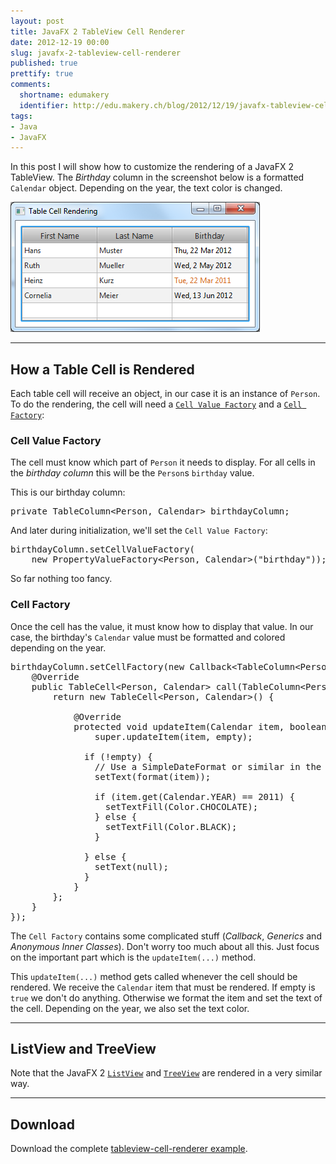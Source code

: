 ```yaml
---
layout: post
title: JavaFX 2 TableView Cell Renderer
date: 2012-12-19 00:00
slug: javafx-2-tableview-cell-renderer
published: true
prettify: true
comments: 
  shortname: edumakery
  identifier: http://edu.makery.ch/blog/2012/12/19/javafx-tableview-cell-renderer/
tags:
- Java
- JavaFX
---
```


In this post I will show how to customize the rendering of a JavaFX 2 TableView. The *Birthday* column in the screenshot below is a formatted `Calendar` object. Depending on the year, the text color is changed. 

![TableView Cell Renderer](/assets/blog/12-12-19-javafx-2-tableview-cell-renderer/screenshot-01.png)


* * *

## How a Table Cell is Rendered

Each table cell will receive an object, in our case it is an instance of `Person`. To do the rendering, the cell will need a [`Cell Value Factory`](http://docs.oracle.com/javafx/2/api/javafx/scene/control/TableColumn.html#setCellValueFactory(javafx.util.Callback)) and a [`Cell Factory`](http://docs.oracle.com/javafx/2/api/javafx/scene/control/TableColumn.html#setCellFactory(javafx.util.Callback)):


### Cell Value Factory

The cell must know which part of `Person` it needs to display. For all cells in the *birthday column* this will be the `Person`s `birthday` value.

This is our birthday column:

<pre class="prettyprint lang-java">
private TableColumn&lt;Person, Calendar&gt; birthdayColumn;
</pre>

And later during initialization, we'll set the `Cell Value Factory`:

<pre class="prettyprint lang-java">
birthdayColumn.setCellValueFactory(
    new PropertyValueFactory&lt;Person, Calendar&gt;("birthday"));
</pre>

So far nothing too fancy.


### Cell Factory

Once the cell has the value, it must know how to display that value. In our case, the birthday's `Calendar` value must be formatted and colored depending on the year.

<pre class="prettyprint lang-java">
birthdayColumn.setCellFactory(new Callback&lt;TableColumn&lt;Person, Calendar&gt;, TableCell&lt;Person, Calendar&gt;&gt;() {
	@Override
	public TableCell&lt;Person, Calendar&gt; call(TableColumn&lt;Person, Calendar&gt; param) {
		return new TableCell&lt;Person, Calendar&gt;() {
    
			@Override
			protected void updateItem(Calendar item, boolean empty) {
				super.updateItem(item, empty);
        
              if (!empty) {
                // Use a SimpleDateFormat or similar in the format method
                setText(format(item));
                
                if (item.get(Calendar.YEAR) == 2011) {
                  setTextFill(Color.CHOCOLATE);
                } else {
                  setTextFill(Color.BLACK);
                }
                
              } else {
                setText(null);
              }
			}
		};
	}
});
</pre>


The `Cell Factory` contains some complicated stuff (*Callback*, *Generics* and *Anonymous Inner Classes*). Don't worry too much about all this. Just focus on the important part which is the `updateItem(...)` method. 

This `updateItem(...)` method gets called whenever the cell should be rendered. We receive the `Calendar` item that must be rendered. If empty is `true` we don't do anything. Otherwise we format the item and set the text of the cell. Depending on the year, we also set the text color.


* * *

## ListView and TreeView

Note that the JavaFX 2 [`ListView`](http://docs.oracle.com/javafx/2/api/javafx/scene/control/ListView.html) and [`TreeView`](http://docs.oracle.com/javafx/2/api/javafx/scene/control/TreeView.html) are rendered in a very similar way.


* * *

## Download
Download the complete [tableview-cell-renderer example](/assets/blog/12-12-19-javafx-2-tableview-cell-renderer/javafx-tableview-cell-renderer.zip).
